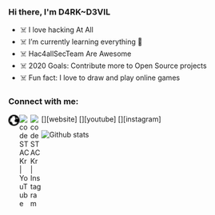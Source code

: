 ### Hi there, I'm D4RK~D3VIL 

- ☠️ I love hacking At All
- ☠️ I’m currently learning everything 🤣
- ☠️ Hac4allSecTeam Are Awesome 
- ☠️ 2020 Goals: Contribute more to Open Source projects
- ☠️ Fun fact: I love to draw and play online games

### Connect with me:

[<img align="left" alt="codeSTACKr.com" width="22px" src="https://raw.githubusercontent.com/iconic/open-iconic/master/svg/globe.svg" />][website]
[<img align="left" alt="codeSTACKr | YouTube" width="22px" src="https://cdn.jsdelivr.net/npm/simple-icons@v3/icons/youtube.svg" />][youtube]
[<img align="left" alt="codeSTACKr | Instagram" width="22px" src="https://cdn.jsdelivr.net/npm/simple-icons@v3/icons/instagram.svg" />][instagram]

![Github stats](https://github-readme-stats.vercel.app/api?username=hac4allofficial&count_private=true&show_icons=true&theme=radical)
